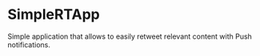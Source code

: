 # SimpleRTApp
Simple application that allows to easily retweet relevant content with Push notifications.
